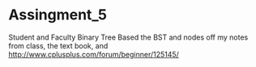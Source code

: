# Assingment_5
Student and Faculty Binary Tree
Based the BST and nodes off my notes from class, the text book, and http://www.cplusplus.com/forum/beginner/125145/
